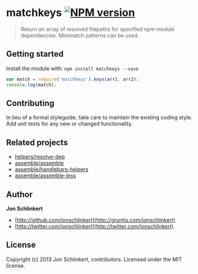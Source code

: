 # matchkeys [![NPM version](https://badge.fury.io/js/matchkeys.png)](http://badge.fury.io/js/matchkeys)

> Return an array of resolved filepaths for specified npm module dependencies. Minimatch patterns can be used.


## Getting started

Install the module with: `npm install matchkeys --save`

```js
var match = require('matchkeys').keys(arr1, arr2);
console.log(match);
```


## Contributing
In lieu of a formal styleguide, take care to maintain the existing coding style. Add unit tests for any new or changed functionality.


## Related projects

+ [helpers/resolve-dep](http://github.com/helpers/resolve-dep)
+ [assemble/assemble](https://assemble.io)
+ [assemble/handlebars-helpers](http://gruntjs.com/assemble/handlebars-helpers)
+ [assemble/assemble-less](http://gruntjs.com/assemble/assemble-less)


## Author

**Jon Schlinkert**

+ [http://github.com/jonschlinkert](http://gruntjs.com/jonschlinkert)
+ [http://twitter.com/jonschlinkert](http://twitter.com/jonschlinkert)


## License
Copyright (c) 2013 Jon Schlinkert, contributors.
Licensed under the MIT license.
